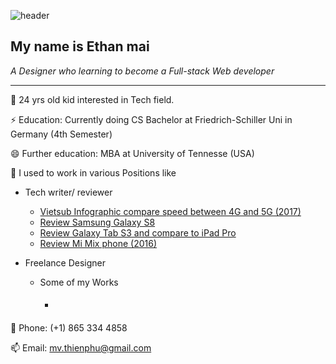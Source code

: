 ![header](https://capsule-render.vercel.app/api?type=wave&color=gradient&height=300&section=header&text=Hi%20there%20👋&fontSize=90)

<!---->
<h2>My name is Ethan mai</h2>
<em>A Designer who learning to become a Full-stack Web developer</em>

<hr>

 🔭 24 yrs old kid interested in Tech field. 
 
 ⚡ Education: Currently doing CS Bachelor at Friedrich-Schiller Uni in Germany (4th Semester)
 
 😄 Further education: MBA at University of Tennesse (USA)


 👯 I used to work in various Positions like
 * Tech writer/ reviewer
    * [Vietsub Infographic compare speed between 4G and 5G (2017)](https://www.thegioididong.com/tin-tuc/ung-dung-giup-bien-thiet-bi-ios-thanh-touch-bar-cho-laptop-963121)
    * [Review Samsung Galaxy S8](https://www.thegioididong.com/tin-tuc/ung-dung-giup-bien-thiet-bi-ios-thanh-touch-bar-cho-laptop-955282)
    * [Review Galaxy Tab S3 and compare to iPad Pro](https://www.thegioididong.com/tin-tuc/ung-dung-giup-bien-thiet-bi-ios-thanh-touch-bar-cho-laptop-955320)
    * [Review Mi Mix phone (2016)](https://www.thegioididong.com/tin-tuc/ung-dung-giup-bien-thiet-bi-ios-thanh-touch-bar-cho-laptop-922871)
  
  * Freelance Designer
    * Some of my Works
      * ####
      
 💬 Phone: (+1) 865 334 4858
 
 📫 Email: mv.thienphu@gmail.com
